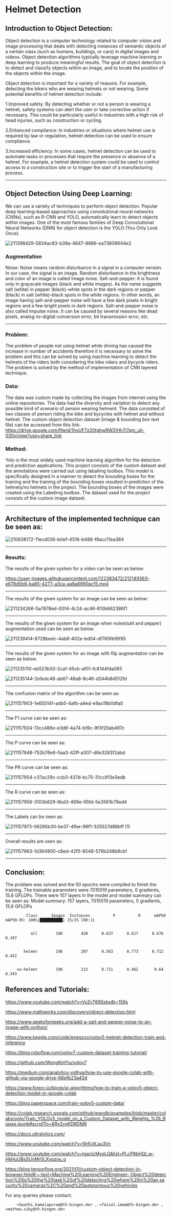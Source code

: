
# Helmet Detection

## Introduction to Object Detection:

Object detection is a computer technology related to computer vision and image processing that deals with detecting instances of semantic objects of a certain class (such as humans, buildings, or cars) in digital images and videos. Object detection algorithms typically leverage machine learning or deep learning to produce meaningful results. The goal of object detection is to detect and classify objects within an image, and to locate the position of the objects within the image.

Object detection is important for a variety of reasons. For example, detecting the bikers who are wearing helmets or not wearing. Some potential benefits of helmet detection include:

1.Improved safety: By detecting whether or not a person is wearing a helmet, safety systems can alert the user or take corrective action if necessary. This could be particularly useful in industries with a high risk of head injuries, such as construction or cycling.

2.Enhanced compliance: In industries or situations where helmet use is required by law or regulation, helmet detection can be used to ensure compliance.

3.Increased efficiency: In some cases, helmet detection can be used to automate tasks or processes that require the presence or absence of a helmet. For example, a helmet detection system could be used to control access to a construction site or to trigger the start of a manufacturing process.

------

## Object Detection Using Deep Learning:
We can use a variety of techniques to perform object detection. Popular deep learning–based approaches using convolutional neural networks (CNNs), such as R-CNN and YOLO, automatically learn to detect objects within images. One of the most famous families of Deep Convolutional Neural Networks (DNN) for object detection is the YOLO (You Only Look Once).

![211398429-5834ac83-b39a-4647-8686-ea73609644e2](https://user-images.githubusercontent.com/122383472/212159595-233a59a0-f06f-4a7a-b22b-3a025e5283ab.jpg)


### Augmentation
Noise: 
Noise means random disturbance in a signal in a computer version. In our case, the signal is an image. Random disturbance in the brightness and color of an image is called Image noise.
Salt-and-pepper:
It is found only in grayscale images (black and white images). As the name suggests salt (white) in pepper (black)–white spots in the dark regions or pepper (black) in salt (white)–black spots in the white regions. In other words, an image having salt-and-pepper noise will have a few dark pixels in bright regions and a few bright pixels in dark regions. Salt-and-pepper noise is also called impulse noise. It can be caused by several reasons like dead pixels, analog-to-digital conversion error, bit transmission error, etc.

------

### Problem:
The problem of people not using helmet while driving has caused the increase in number of accidents therefore it is necessary to solve the problem and this can be solved by using machine learning to detect the helmets of the riders both considering the bike riders and bycycle riders. The problem is solved by the method of implementation of CNN layered technique.

### Data:

The data was custom made by collecting the images from internet using the online repositories. The data had the diversity and variation to detect any possible kind of scenario of person wearing helment. The data consisted of two classes of person riding the bike and bycycles with helmet and without helmet. The custom object detection dataset (image & bounding box text file) can be accessed from this link: <https://drive.google.com/file/d/1hxUF7z20tghwRWZiHh7j7qm_uti-030y/view?usp=share_link>

### Method:

Yolo is the most widely used machine learning algorithm for the detection and prediction applications. This project consists of the custom dataset and the annotations were carried out using labalimg toolbox. This model is specifically designed in a manner to detect the bounding boxes for the training and the training of the bounding boxes resulted in prediction of the helmets/no helmets in the project. The bounding boxes of the images were created using the Labelimg toolbox. The dataset used for the project consists of the custom image dataset.

------

## Architecture of the implemented technique can be seen as:



![210938172-11ecd036-b0e1-4516-b488-f8acc11ea384](https://user-images.githubusercontent.com/122383472/212159486-5b0c88c9-6e57-4d53-8106-e8c87eab0820.jpg)

------


### Results:

The results of the given system for a video can be seen as below:



<https://user-images.githubusercontent.com/122383472/212149363-e678d5b8-ba85-4277-a3ca-aa8a6990ac15.mp4>

------


The results of the given system for an image can be seen as below:

![211234266-5a7878ed-0014-4c24-ac46-810b662386f1](https://user-images.githubusercontent.com/122383472/212150245-7ecc8796-11d1-41fc-9f0f-aaf8972ab339.jpg)

------

The results of the given system for an image when noise(salt and pepper) augmentation used can be seen as below: 

![211239414-6728bedc-4ab8-402e-bd04-df765fbf6f95](https://user-images.githubusercontent.com/122383472/212150446-81dec81e-9f35-41bd-9fb3-fced5db3bf73.jpg)

------


The results of the given system for an image with flip augmentation can be seen as below:

![211235110-eb523b50-2ca1-45cb-af01-fc8144fda065](https://user-images.githubusercontent.com/122383472/212150752-8c71079e-0cdf-4404-a74f-3f212d10b5ce.jpg)


![211235144-2e1edc48-ab67-48a8-8c46-d244b8d512fd](https://user-images.githubusercontent.com/122383472/212150773-818c9276-8d81-46a6-bc65-408e1f10a1fa.jpg)


------

The confusion matrix of the algorithm can be seen as: 

![211157903-1e650141-adb5-4afb-a4ed-e9acf8b0dfa0](https://user-images.githubusercontent.com/122383472/212166194-421c3446-c4f5-40f6-a21a-b45a41397f9f.jpg)


------

The F1 curve can be seen as: 


![211157924-13cc486e-e3d6-4a74-b19c-9f3f29ab497c](https://user-images.githubusercontent.com/122383472/212166333-5312e02e-306b-47eb-b2af-81b417767987.jpg)

------

The P curve can be seen as:

![211157948-752b76e6-5aa3-42ff-a307-d6e3283f2abd](https://user-images.githubusercontent.com/122383472/212166438-9412e1cf-aad8-4757-bea9-1e76bdc2cf29.jpg)

------

The PR curve can be seen as:

![211157954-c37ac29c-ccb3-437d-bc75-31cc913e3edb](https://user-images.githubusercontent.com/122383472/212166578-071c256a-8bc7-4c17-8a51-3ad1f22c7f3a.jpg)


------

The R curve can be seen as:

![211157958-3103b829-8bd3-469e-95fd-5e3561b79ed4](https://user-images.githubusercontent.com/122383472/212166752-34a7b16b-a0a6-44b4-8255-700bf537767f.jpg)

------

The Labels can be seen as:

![211157973-06285b30-be37-4fbe-96f1-325527d88bff (1)](https://user-images.githubusercontent.com/122383472/212166822-046b40cf-a288-4433-8787-a62133468209.jpg)

------

Overall results are seen as:

![211157963-1d364800-c8ed-42f5-8548-579b248b8cbf](https://user-images.githubusercontent.com/122383472/212166946-1ed05264-b9e7-42cf-a651-59c39ed4ba6b.png)

------


## Conclusion:

The problem was solved and the 50 epochs were compiled to finish the training. The trainable parameters were 7015519 parameters, 0 gradients, 15.8 GFLOPs. There were 157 layers in the model and model summary can be seen as: Model summary: 157 layers, 7015519 parameters, 0 gradients, 15.8 GFLOPs


             Class      Images  Instances          P          R      mAP50   mAP50-95: 100%|██████████| 25/25 [00:11
             
             
               all        198        420      0.637      0.617      0.676      0.397
               
               
            helmet        198        207      0.563      0.773      0.712      0.452
            
            
         no-helmet        198        213      0.711      0.462       0.64      0.343
         
         
         
         
## References and Tutorials:

<https://www.youtube.com/watch?v=VsZvT69Ssbs&t=159s>

<https://www.mathworks.com/discovery/object-detection.html>

<https://www.geeksforgeeks.org/add-a-salt-and-pepper-noise-to-an-image-with-python/>

<https://www.kaggle.com/code/eneszvo/yolov5-helmet-detection-train-and-inference>

<https://blog.roboflow.com/yolov7-custom-dataset-training-tutorial/>

<https://github.com/WongKinYiu/yolov7>

<https://medium.com/analytics-vidhya/how-to-use-google-colab-with-github-via-google-drive-68efb23a42d>

<https://www.forecr.io/blogs/ai-algorithms/how-to-train-a-yolov5-object-detection-model-in-google-colab>

<https://blog.paperspace.com/train-yolov5-custom-data/>

<https://colab.research.google.com/github/wandb/examples/blob/master/colabs/yolo/Train_YOLOv5_model_on_a_Custom_Dataset_with_Weights_%26_Biases.ipynb#scrollTo=6Rv2ysKDRDM8>

<https://docs.ultralytics.com/>

<https://www.youtube.com/watch?v=5h5UtLau3Vc>

<https://www.youtube.com/watch?v=tgacIcMvqLQ&list=PLcP8bHQl_w-HkHuUBsSUnMr0LXypzov_g>

<https://blog.tensorflow.org/2021/01/custom-object-detection-in-browser.html#:~:text=Machine%20Learning%20Engineer-,Object%20detection%20is%20the%20task%20of%20detecting%20where%20in%20an,security%20cameras%2C%20and%20autonomous%20vehicles>


For any queries please contact:

         <Swathi.kamalapuram@th-bingen.de> , <faisal.imam@th-bingen.de> , <mathew.siby@th-bingen.de>
